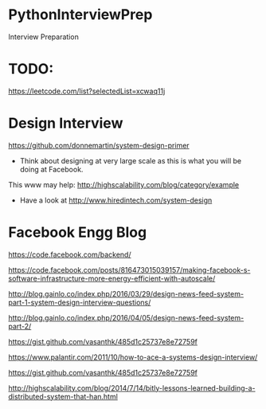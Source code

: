 # PythonInterviewPrep
Interview Preparation


# TODO:
https://leetcode.com/list?selectedList=xcwaq11j

# Design Interview
https://github.com/donnemartin/system-design-primer

- Think about designing at very large scale as this is what you will be doing at Facebook.

This www may help: http://highscalability.com/blog/category/example  

- Have a look at  http://www.hiredintech.com/system-design

# Facebook Engg Blog

https://code.facebook.com/backend/

https://code.facebook.com/posts/816473015039157/making-facebook-s-software-infrastructure-more-energy-efficient-with-autoscale/

http://blog.gainlo.co/index.php/2016/03/29/design-news-feed-system-part-1-system-design-interview-questions/

http://blog.gainlo.co/index.php/2016/04/05/design-news-feed-system-part-2/



https://gist.github.com/vasanthk/485d1c25737e8e72759f

  

https://www.palantir.com/2011/10/how-to-ace-a-systems-design-interview/

https://gist.github.com/vasanthk/485d1c25737e8e72759f

http://highscalability.com/blog/2014/7/14/bitly-lessons-learned-building-a-distributed-system-that-han.html

 
